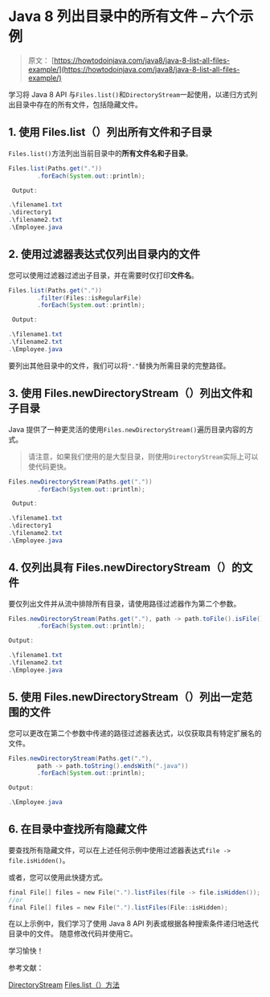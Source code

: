 # Java 8 列出目录中的所有文件 – 六个示例

> 原文： [https://howtodoinjava.com/java8/java-8-list-all-files-example/](https://howtodoinjava.com/java8/java-8-list-all-files-example/)

学习将 Java 8 API 与`Files.list()`和`DirectoryStream`一起使用，以递归方式列出目录中存在的所有文件，包括隐藏文件。

## 1\. 使用 Files.list（）列出所有文件和子目录

`Files.list()`方法列出当前目录中的**所有文件名和子目录**。

```java
Files.list(Paths.get("."))
		.forEach(System.out::println);

 Output:

.\filename1.txt
.\directory1
.\filename2.txt
.\Employee.java

```

## 2\. 使用过滤器表达式仅列出目录内的文件

您可以使用过滤器过滤出子目录，并在需要时仅打印**文件名**。

```java
Files.list(Paths.get("."))
		.filter(Files::isRegularFile)
		.forEach(System.out::println);

 Output:

.\filename1.txt
.\filename2.txt
.\Employee.java

```

要列出其他目录中的文件，我们可以将`"."`替换为所需目录的完整路径。

## 3\. 使用 Files.newDirectoryStream（）列出文件和子目录

Java 提供了一种更灵活的使用`Files.newDirectoryStream()`遍历目录内容的方式。

> 请注意，如果我们使用的是大型目录，则使用`DirectoryStream`实际上可以使代码更快。

```java
Files.newDirectoryStream(Paths.get("."))
		.forEach(System.out::println);

 Output:

.\filename1.txt
.\directory1
.\filename2.txt
.\Employee.java

```

## 4\. 仅列出具有 Files.newDirectoryStream（）的文件

要仅列出文件并从流中排除所有目录，请使用路径过滤器作为第二个参数。

```java
Files.newDirectoryStream(Paths.get("."), path -> path.toFile().isFile())
		.forEach(System.out::println);

Output:

.\filename1.txt
.\filename2.txt
.\Employee.java

```

## 5\. 使用 Files.newDirectoryStream（）列出一定范围的文件

您可以更改在第二个参数中传递的路径过滤器表达式，以仅获取具有特定扩展名的文件。

```java
Files.newDirectoryStream(Paths.get("."),
		path -> path.toString().endsWith(".java"))
		.forEach(System.out::println);

Output:

.\Employee.java

```

## 6\. 在目录中查找所有隐藏文件

要查找所有隐藏文件，可以在上述任何示例中使用过滤器表达式`file -> file.isHidden()`。

或者，您可以使用此快捷方式。

```java
final​ ​File​​[]​ files = ​new​ ​File​(​"."​).listFiles(file -> file.isHidden());
//or
final​ ​File​​[]​ files = ​new​ ​File​(​"."​).listFiles(​File​::isHidden);

```

在以上示例中，我们学习了使用 Java 8 API 列表或根据各种搜索条件递归地迭代目录中的文件。 随意修改代码并使用它。

学习愉快！

参考文献：

[DirectoryStream](https://docs.oracle.com/javase/8/docs/api/java/nio/file/DirectoryStream.html)
[Files.list（）方法](https://docs.oracle.com/javase/8/docs/api/java/nio/file/Files.html#list-java.nio.file.Path-)